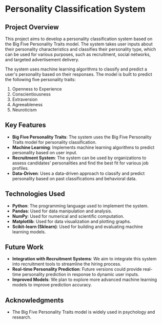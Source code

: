 # Personality Classification System

## Project Overview

This project aims to develop a personality classification system based on the Big Five Personality Traits model. The system takes user inputs about their personality characteristics and classifies their personality type, which can be used for various purposes, such as recruitment, social networks, and targeted advertisement delivery. 

The system uses machine learning algorithms to classify and predict a user's personality based on their responses. The model is built to predict the following five personality traits:

1. Openness to Experience
2. Conscientiousness
3. Extraversion
4. Agreeableness
5. Neuroticism

## Key Features

- **Big Five Personality Traits**: The system uses the Big Five Personality Traits model for personality classification.
- **Machine Learning**: Implements machine learning algorithms to predict personality based on user input.
- **Recruitment System**: The system can be used by organizations to assess candidates' personalities and find the best fit for various job profiles.
- **Data-Driven**: Uses a data-driven approach to classify and predict personality based on past classifications and behavioral data.
  
## Technologies Used

- **Python**: The programming language used to implement the system.
- **Pandas**: Used for data manipulation and analysis.
- **NumPy**: Used for numerical and scientific computation.
- **Matplotlib**: Used for data visualization and plotting graphs.
- **Scikit-learn (Sklearn)**: Used for building and evaluating machine learning models.

## Future Work

- **Integration with Recruitment Systems**: We aim to integrate this system into recruitment tools to streamline the hiring process.
- **Real-time Personality Prediction**: Future versions could provide real-time personality prediction in response to dynamic user inputs.
- **Improved Models**: We plan to explore more advanced machine learning models to improve prediction accuracy.

## Acknowledgments

- The Big Five Personality Traits model is widely used in psychology and research.
